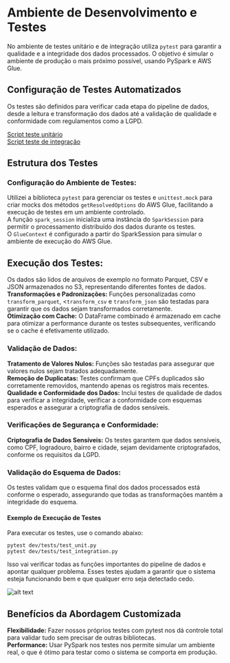 # Ambiente de Desenvolvimento e Testes
No ambiente de testes unitário e de integração utiliza `pytest` para garantir a qualidade e a integridade dos dados processados. O objetivo é simular o ambiente de produção o mais próximo possível, usando PySpark e AWS Glue.

## Configuração de Testes Automatizados
Os testes são definidos para verificar cada etapa do pipeline de dados, desde a leitura e transformação dos dados até a validação de qualidade e conformidade com regulamentos como a LGPD.

[Script teste unitário ](https://github.com/thuanyvermelho/projeto_aws_etl_glue/blob/ambiente_dev/dev/tests/test_unit.py)<br>
[Script teste de integração ](https://github.com/thuanyvermelho/projeto_aws_etl_glue/blob/ambiente_dev/dev/tests/test_integration.py)

## Estrutura dos Testes
### Configuração do Ambiente de Testes:

Utilizei a biblioteca `pytest` para gerenciar os testes e `unittest.mock` para criar mocks dos métodos `getResolvedOptions` do AWS Glue, facilitando a execução de testes em um ambiente controlado.<br>
A função `spark_session` inicializa uma instância do `SparkSession` para permitir o processamento distribuído dos dados durante os testes.<br>
O `GlueContext` é configurado a partir do SparkSession para simular o ambiente de execução do AWS Glue.

## Execução dos Testes:

Os dados são lidos de arquivos de exemplo no formato Parquet, CSV e JSON armazenados no S3, representando diferentes fontes de dados.<br>
**Transformações e Padronizações:** Funções personalizadas como `transform_parquet`, <`transform_csv` e `transform_json` são testadas para garantir que os dados sejam transformados corretamente.<br>
**Otimização com Cache:** O DataFrame combinado é armazenado em cache para otimizar a performance durante os testes subsequentes, verificando se o cache é efetivamente utilizado.

### Validação de Dados:

**Tratamento de Valores Nulos:** Funções são testadas para assegurar que valores nulos sejam tratados adequadamente.<br>
**Remoção de Duplicatas:** Testes confirmam que CPFs duplicados são corretamente removidos, mantendo apenas os registros mais recentes.<br>
**Qualidade e Conformidade dos Dados:** Inclui testes de qualidade de dados para verificar a integridade, verificar a conformidade com esquemas esperados e assegurar a criptografia de dados sensíveis.<br>

### Verificações de Segurança e Conformidade:

**Criptografia de Dados Sensíveis:** Os testes garantem que dados sensíveis, como CPF, logradouro, bairro e cidade, sejam devidamente criptografados, conforme os requisitos da LGPD.

### Validação do Esquema de Dados:

Os testes validam que o esquema final dos dados processados está conforme o esperado, assegurando que todas as transformações mantêm a integridade do esquema.
#### Exemplo de Execução de Testes
Para executar os testes, use o comando abaixo:

```
pytest dev/tests/test_unit.py
pytest dev/tests/test_integration.py 
```
Isso vai verificar todas as funções importantes do pipeline de dados e apontar qualquer problema. Esses testes ajudam a garantir que o sistema esteja funcionando bem e que qualquer erro seja detectado cedo.

![alt text](https://github.com/thuanyvermelho/projeto_aws_etl_glue/blob/ambiente_dev/dev/imagens/testes.png)

## Benefícios da Abordagem Customizada

**Flexibilidade:** Fazer nossos próprios testes com pytest nos dá controle total para validar tudo sem precisar de outras bibliotecas.<br>
**Performance:** Usar PySpark nos testes nos permite simular um ambiente real, o que é ótimo para testar como o sistema se comporta em produção.




